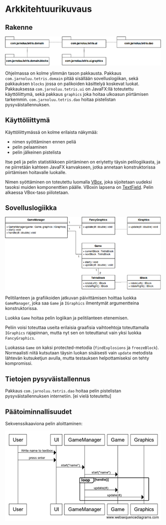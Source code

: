 # Arkkitehtuurikuvaus

## Rakenne

![rakenne](rakenne.png)

Ohjelmassa on kolme ylimmän tason pakkausta. Pakkaus `com.jarnoluu.tetris.domain` pitää sisällään sovelluslogiikan, sekä pakkauksen `blocks` jossa on palikoiden käsittelyä koskevat luokat. Pakkauksessa `com.jarnoluu.tetris.ui` on JavaFX:llä toteutettu käyttöliittymä, sekä pakkaus `graphics` joka hoitaa ulkoasun piirtämisen tarkemmin. `com.jarnoluu.tetris.dao` hoitaa pistelistan pysyväistallennuksen.

## Käyttöliittymä

Käyttöliittymässä on kolme erilaista näkymää:

- nimen syöttäminen ennen peliä
- pelin pelaaminen
- pelin jälkeinen pistelista

Itse peli ja pelin statistiikkoen piirtäminen on eriytetty täysin pelilogiikasta, ja ne piirretään kahteen JavaFX kanvakseen, jotka annetaan konstruktorissa piirtämisen hoitavalle luokalle.

Nimen syöttäminen on toteutettu luomalla [VBox](https://docs.oracle.com/javase/8/javafx/api/javafx/scene/layout/VBox.html), joka sijoitetaan uudeksi tasoksi muiden komponenttien päälle. VBoxin lapsena on [TextField](https://docs.oracle.com/javase/8/javafx/api/javafx/scene/control/TextField.html). Pelin alkaessa VBox-taso piilotetaan.

## Sovelluslogiikka

![Sovelluslogiikka](sovelluslogiikka.png)

Pelitilanteen ja grafiikoiden jatkuvan päivittämisen hoittaa luokka `GameManager`, joka saa `Game` ja `IGraphics` ilmentymät argumentteina konstruktorissa.

Luokka `Game` hoitaa pelin logiikan ja pelitilanteen etenemisen.

Peliin voisi toteuttaa useita erilaisia graafisia vaihtoehtoja toteuttamalla `IGraphics` rajapinnan, mutta nyt sen on toteuttanut vain yksi luokka `FancyGraphics`.

Luokassa `Game` on kaksi protected-metodia (`findExplosions` ja `freezeBlock`). Normaalisti niitä kutsutaan täysin luokan sisäisesti vain `update` metodista lähtevän kutsuketjun avulla, mutta testauksen helpottamiseksi on tehty kompromissi.

## Tietojen pysyväistallennus

Pakkaus `com.jarnoluu.tetris.dao` hoitaa pelin pistelistan pysyväistallennuksen internetiin. [ei vielä toteutettu]

## Päätoiminnallisuudet

Sekvenssikaaviona pelin aloittaminen:

![Sekvenssikaavio](sekvenssikaavio.png)